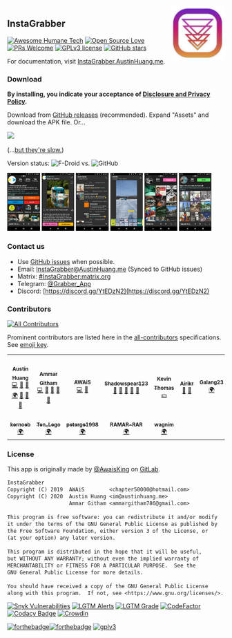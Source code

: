 <img src="./app/play_icon.png" alt="InstaGrabber" align="right" width="25%"/>

## InstaGrabber

[![Awesome Humane Tech](https://raw.githubusercontent.com/humanetech-community/awesome-humane-tech/main/humane-tech-badge.svg?sanitize=true)](https://github.com/humanetech-community/awesome-humane-tech)
[![Open Source Love](https://badges.frapsoft.com/os/v3/open-source.svg?v=103)](https://github.com/ellerbrock/open-source-badges/)
[![PRs Welcome](https://img.shields.io/badge/PRs-welcome-brightgreen.svg)](http://makeapullrequest.com)
[![GPLv3 license](https://img.shields.io/badge/License-GPLv3-blue.svg)](./LICENSE)
[![GitHub stars](https://img.shields.io/github/stars/austinhuang0131/instagrabber.svg?style=social&label=Star)](https://GitHub.com/austinhuang0131/instagrabber/stargazers/)

For documentation, visit [InstaGrabber.AustinHuang.me](https://instagrabber.austinhuang.me).

### Download

**By installing, you indicate your acceptance of [Disclosure and Privacy Policy](https://instagrabber.austinhuang.me/disclosure).**

Download from [GitHub releases](https://github.com/austinhuang0131/instagrabber/releases/latest) (recommended). Expand "Assets" and download the APK file. Or...

<a href="https://f-droid.org/en/packages/me.austinhuang.instagrabber/"><img src="https://fdroid.gitlab.io/artwork/badge/get-it-on.png" height="75"></a>

(...[but they're slow.](https://instagrabber.austinhuang.me/faq#f-droid))

Version status: ![F-Droid](https://img.shields.io/f-droid/v/me.austinhuang.instagrabber.svg) vs. ![GitHub](https://img.shields.io/github/release/austinhuang0131/instagrabber.svg?logo=github)

<a href="https://github.com/austinhuang0131/instagrabber/blob/master/fastlane/metadata/android/images/en-US/phoneScreenshots/1.jpg"><img src="./fastlane/metadata/android/en-US/images/phoneScreenshots/1.jpg" alt="Profile" width="15%"/></a>
<a href="https://github.com/austinhuang0131/instagrabber/blob/master/fastlane/metadata/android/images/en-US/phoneScreenshots/2.jpg"><img src="./fastlane/metadata/android/en-US/images/phoneScreenshots/2.jpg" alt="Post" width="15%"/></a>
<a href="https://github.com/austinhuang0131/instagrabber/blob/master/fastlane/metadata/android/images/en-US/phoneScreenshots/3.jpg"><img src="./fastlane/metadata/android/en-US/images/phoneScreenshots/3.jpg" alt="Comments" width="15%"/></a>
<a href="https://github.com/austinhuang0131/instagrabber/blob/master/fastlane/metadata/android/images/en-US/phoneScreenshots/4.jpg"><img src="./fastlane/metadata/android/en-US/images/phoneScreenshots/4.jpg" alt="Story (Highlight shown)" width="15%"/></a>
<a href="https://github.com/austinhuang0131/instagrabber/blob/master/fastlane/metadata/android/images/en-US/phoneScreenshots/5.jpg"><img src="./fastlane/metadata/android/en-US/images/phoneScreenshots/5.jpg" alt="Hashtag" width="15%"/></a>
<a href="https://github.com/austinhuang0131/instagrabber/blob/master/fastlane/metadata/android/images/en-US/phoneScreenshots/6.jpg"><img src="./fastlane/metadata/android/en-US/images/phoneScreenshots/6.jpg" alt="Location" width="15%"/></a>

### Contact us

* Use [GitHub issues](https://github.com/austinhuang0131/instagrabber/issues) when possible.
* Email: [InstaGrabber@AustinHuang.me](mailto:instagrabber@austinhuang.me) (Synced to GitHub issues)
* Matrix: [#InstaGrabber:matrix.org](https://matrix.to/#/#instagrabber:matrix.org)
* Telegram: [@Grabber_App](https://t.me/grabber_app)
* Discord: [https://discord.gg/YtEDzN2](https://discord.gg/YtEDzN2)

### Contributors

<!-- ALL-CONTRIBUTORS-BADGE:START - Do not remove or modify this section -->
[![All Contributors](https://img.shields.io/badge/all_contributors-12-orange.svg?style=flat-square)](#contributors-)
<!-- ALL-CONTRIBUTORS-BADGE:END -->

Prominent contributors are listed here in the [all-contributors](https://allcontributors.org/) specifications. See [emoji key](https://allcontributors.org/docs/en/emoji-key).

<!-- ALL-CONTRIBUTORS-LIST:START - Do not remove or modify this section -->
<!-- prettier-ignore-start -->
<!-- markdownlint-disable -->
<table>
  <tr>
    <td align="center"><a href="https://austinhuang.me"><img src="https://avatars1.githubusercontent.com/u/16656689?v=4?s=100" width="100px;" alt=""/><br /><sub><b>Austin Huang</b></sub></a><br /><a href="https://github.com/austinhuang0131/instagrabber/commits?author=austinhuang0131" title="Code">💻</a> <a href="https://github.com/austinhuang0131/instagrabber/commits?author=austinhuang0131" title="Documentation">📖</a> <a href="#question-austinhuang0131" title="Answering Questions">💬</a> <a href="#translation-austinhuang0131" title="Translation">🌍</a> <a href="#userTesting-austinhuang0131" title="User Testing">📓</a> <a href="#ideas-austinhuang0131" title="Ideas, Planning, & Feedback">🤔</a> <a href="#maintenance-austinhuang0131" title="Maintenance">🚧</a></td>
    <td align="center"><a href="https://github.com/ammargitham"><img src="https://avatars0.githubusercontent.com/u/8017365?v=4?s=100" width="100px;" alt=""/><br /><sub><b>Ammar Githam</b></sub></a><br /><a href="https://github.com/austinhuang0131/instagrabber/commits?author=ammargitham" title="Code">💻</a> <a href="#design-ammargitham" title="Design">🎨</a> <a href="#ideas-ammargitham" title="Ideas, Planning, & Feedback">🤔</a> <a href="#maintenance-ammargitham" title="Maintenance">🚧</a> <a href="#question-ammargitham" title="Answering Questions">💬</a></td>
    <td align="center"><a href="http://rerolledgeek.blogspot.com/"><img src="https://avatars3.githubusercontent.com/u/5278488?v=4?s=100" width="100px;" alt=""/><br /><sub><b>AWAiS</b></sub></a><br /><a href="https://github.com/austinhuang0131/instagrabber/commits?author=AwaisKing" title="Code">💻</a> <a href="#ideas-AwaisKing" title="Ideas, Planning, & Feedback">🤔</a></td>
    <td align="center"><a href="https://github.com/Shadowspear123"><img src="https://avatars1.githubusercontent.com/u/50462281?v=4?s=100" width="100px;" alt=""/><br /><sub><b>Shadowspear123</b></sub></a><br /><a href="#blog-Shadowspear123" title="Blogposts">📝</a> <a href="https://github.com/austinhuang0131/instagrabber/issues?q=author%3AShadowspear123" title="Bug reports">🐛</a> <a href="#ideas-Shadowspear123" title="Ideas, Planning, & Feedback">🤔</a> <a href="#question-Shadowspear123" title="Answering Questions">💬</a> <a href="#userTesting-Shadowspear123" title="User Testing">📓</a></td>
    <td align="center"><a href="http://kevinthomas.dev"><img src="https://avatars2.githubusercontent.com/u/15370181?v=4?s=100" width="100px;" alt=""/><br /><sub><b>Kevin Thomas</b></sub></a><br /><a href="#financial-KevinNThomas" title="Financial">💵</a></td>
    <td align="center"><a href="https://airikr.me/"><img src="https://avatars0.githubusercontent.com/u/53869451?v=4?s=100" width="100px;" alt=""/><br /><sub><b>Airikr</b></sub></a><br /><a href="#question-e-edgren" title="Answering Questions">💬</a> <a href="#ideas-e-edgren" title="Ideas, Planning, & Feedback">🤔</a></td>
    <td align="center"><a href="https://github.com/Galang23"><img src="https://avatars3.githubusercontent.com/u/13700948?v=4?s=100" width="100px;" alt=""/><br /><sub><b>Galang23</b></sub></a><br /><a href="#translation-Galang23" title="Translation">🌍</a></td>
  </tr>
  <tr>
    <td align="center"><a href="https://becauseofprog.fr/"><img src="https://avatars3.githubusercontent.com/u/24623168?v=4?s=100" width="100px;" alt=""/><br /><sub><b>kernoeb</b></sub></a><br /><a href="#translation-kernoeb" title="Translation">🌍</a></td>
    <td align="center"><a href="https://github.com/Lego8486"><img src="https://avatars1.githubusercontent.com/u/47414485?v=4?s=100" width="100px;" alt=""/><br /><sub><b>Ten_Lego</b></sub></a><br /><a href="#translation-Lego8486" title="Translation">🌍</a></td>
    <td align="center"><a href="https://github.com/peterge1998"><img src="https://avatars2.githubusercontent.com/u/47355238?v=4?s=100" width="100px;" alt=""/><br /><sub><b>peterge1998</b></sub></a><br /><a href="#translation-peterge1998" title="Translation">🌍</a></td>
    <td align="center"><a href="https://github.com/RAMAR-RAR"><img src="https://avatars3.githubusercontent.com/u/47423745?v=4?s=100" width="100px;" alt=""/><br /><sub><b>RAMAR-RAR</b></sub></a><br /><a href="#translation-RAMAR-RAR" title="Translation">🌍</a></td>
    <td align="center"><a href="https://github.com/wagnim"><img src="https://avatars0.githubusercontent.com/u/30241419?v=4?s=100" width="100px;" alt=""/><br /><sub><b>wagnim</b></sub></a><br /><a href="#translation-wagnim" title="Translation">🌍</a></td>
  </tr>
</table>

<!-- markdownlint-restore -->
<!-- prettier-ignore-end -->
<!-- ALL-CONTRIBUTORS-LIST:END -->

### License

This app is originally made by [@AwaisKing](https://github.com/AwaisKing) on [GitLab](https://gitlab.com/AwaisKing/instagrabber).

    InstaGrabber
    Copyright (C) 2019  AWAiS        <chapter50000@hotmail.com>
    Copyright (C) 2020  Austin Huang <im@austinhuang.me>
                        Ammar Githam <ammargitham786@gmail.com>

    This program is free software: you can redistribute it and/or modify
    it under the terms of the GNU General Public License as published by
    the Free Software Foundation, either version 3 of the License, or
    (at your option) any later version.

    This program is distributed in the hope that it will be useful,
    but WITHOUT ANY WARRANTY; without even the implied warranty of
    MERCHANTABILITY or FITNESS FOR A PARTICULAR PURPOSE.  See the
    GNU General Public License for more details.

    You should have received a copy of the GNU General Public License
    along with this program.  If not, see <https://www.gnu.org/licenses/>.

[![Snyk Vulnerabilities](https://img.shields.io/snyk/vulnerabilities/github/austinhuang0131/instagrabber)](https://snyk.io/test/github/austinhuang0131/instagrabber)
[![LGTM Alerts](https://img.shields.io/lgtm/alerts/github/austinhuang0131/instagrabber)](https://lgtm.com/projects/g/austinhuang0131/instagrabber)
[![LGTM Grade](https://img.shields.io/lgtm/grade/java/github/austinhuang0131/instagrabber)](https://lgtm.com/projects/g/austinhuang0131/instagrabber)
[![CodeFactor](https://www.codefactor.io/repository/github/austinhuang0131/instagrabber/badge)](https://www.codefactor.io/repository/github/austinhuang0131/instagrabber)
[![Codacy Badge](https://app.codacy.com/project/badge/Grade/e9cfcb7733f8477d92e5c0f30cac137a)](https://www.codacy.com/manual/austinhuang0131/instagrabber)
[![Crowdin](https://badges.crowdin.net/instagrabber/localized.svg)](https://crowdin.com/project/instagrabber)

[![forthebadge](https://forthebadge.com/images/badges/made-with-java.svg)](https://forthebadge.com)[![forthebadge](https://forthebadge.com/images/badges/built-for-android.svg)](https://forthebadge.com) [![gplv3](https://www.gnu.org/graphics/gplv3-with-text-136x68.png)](https://www.gnu.org/licenses/gpl-3.0.html)
